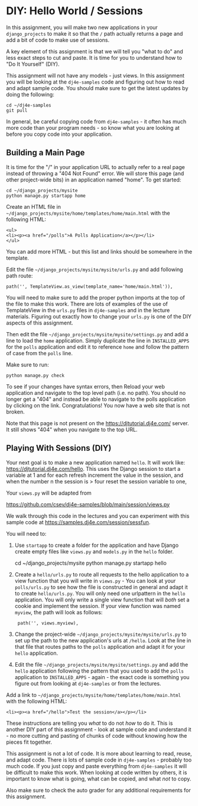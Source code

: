 DIY: Hello World / Sessions
===========================

In this assignment, you will make two new applications in your `django_projects`
to make it so that the `/` path actually returns a page and add a bit of code
to make use of sessions.

A key element of this assignment is that we will tell you "what to do" and
less exact steps to cut and paste.  It is time for you to understand how to "Do It Yourself" (DIY).

This assignment will not have any models - just views.  In this assignment you will
be looking at the `dj4e-samples` code and figuring out how to read and adapt sample code.
You should make sure to get the latest updates by doing the following:

    cd ~/dj4e-samples
    git pull

In general, be careful copying code from `dj4e-samples` - it often has much more
code than your program needs - so know what you are looking at before you copy
code into your application.

Building a Main Page
--------------------

It is time for the "/" in your application URL to actually refer to a real page instead
of throwing a "404 Not Found" error.  We will store this page (and other project-wide
bits) in an application named "home".  To get started:

    cd ~/django_projects/mysite
    python manage.py startapp home

Create an HTML file in `~/django_projects/mysite/home/templates/home/main.html` with the following HTML:

    <ul>
    <li><p><a href="/polls">A Polls Application</a></p></li>
    </ul>


You can add more HTML - but this list and links should be somewhere in the template.

Edit the file `~/django_projects/mysite/mysite/urls.py` and add following path route:

    path('', TemplateView.as_view(template_name='home/main.html')),

You will need to make sure to add the proper python imports at the top of the file to make this work.
There are lots of examples of the use of TemplateView in the `urls.py` files in `dj4e-samples`
and in the lecture materials.  Figuring out exactly how to change your `urls.py` is one of the
DIY aspects of this assignment.

Then edit the file `~/django_projects/mysite/mysite/settings.py` and add a line to load the `home`
application.  Simply duplicate the line in `INSTALLED_APPS` for the `polls` application and edit it
to reference `home` and follow the pattern of case from the `polls` line.

Make sure to run:

    python manage.py check

To see if your changes have syntax errors, then Reload your web application and
navigate to the top level path (i.e. no path).  You should no longer
get a "404" and instead be able to navigate to the polls application by clicking on the link.
Congratulations!  You now have a web site that is not broken.

Note that this page is not present on the <a href="https://djtutorial.dj4e.com/" target="_blank">
https://djtutorial.dj4e.com/</a> server.  It still shows "404" when you navigate to the top URL.

Playing With Sessions (DIY)
---------------------------

Your next goal is to make a new application named `hello`.  It will work like:
<a href="https://djtutorial.dj4e.com/hello" target="_blank">
https://djtutorial.dj4e.com/hello</a>.  This uses the Django session to start a variable at 1
and for each refresh increment the value in the session, and when the number n the session 
is > four reset the session variable to one,

Your `views.py` will be adapted from 

<a href="https://github.com/csev/dj4e-samples/blob/main/session/views.py" target="_blank">
https://github.com/csev/dj4e-samples/blob/main/session/views.py</a>

We walk through this code in the lectures and you can 
experiment with this sample code at
<a href="https://samples.dj4e.com/session/sessfun" target="_blank">
https://samples.dj4e.com/session/sessfun</a>.

You will need to:

1. Use `startapp` to create a folder
for the application and have Django create empty files like `views.py` and `models.py` in the `hello` folder.

    cd ~/django_projects/mysite
    python manage.py startapp hello

2. Create a `hello/urls.py` to route all requests to the hello application to a view function that you will write in
`views.py` - You can look at your `polls/urls.py` to see how the file is constructed in general and adapt it
to create `hello/urls.py`.   You will only need one urlpattern in the `hello` application.
You will only write a single view function that will *both* set a cookie and implement the session.
If your view function was named `myview`, the path will look as follows:

        path('', views.myview),

3. Change the project-wide `~/django_projects/mysite/mysite/urls.py` to set up the path to the
new application's urls at `/hello`.  Look at the line in that file that routes paths to the `polls`
application and adapt it for your `hello` application.

4. Edit the file `~/django_projects/mysite/mysite/settings.py` and add the `hello` application following
the pattern that you used to add the `polls` application to `INSTALLED_APPS` - again - the exact code
is something you figure out from looking at `dj4e-samples` or from the lectures.

Add a link to `~/django_projects/mysite/home/templates/home/main.html` with the following HTML:

    <li><p><a href="/hello">Test the session</a></p></li>

These instructions are telling you *what* to do not *how* to do it. This is
another DIY part of this assignment -
look at sample code and understand it - no more cutting and pasting of chunks of code without knowing
how the pieces fit together.

This assignment is not a lot of code. It is more about learning to read, reuse, and adapt code.
There is lots of sample code in `dj4e-samples` - probably
too much code.  If you just copy and paste everything from `dj4e-samples` it will be difficult to
make this work.  When looking at code written by others, it is important to know what
is going, what can be copied, and what *not* to copy.

Also make sure to check the auto grader for any additional requirements for this assignment.
